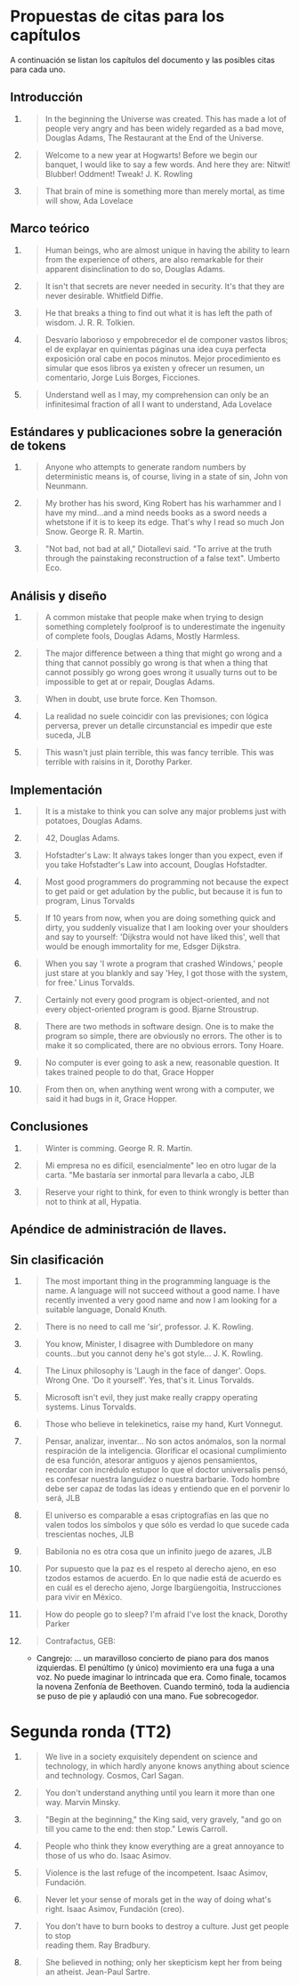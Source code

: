 # Propuestas de citas para los capítulos #
A continuación se listan los capítulos del documento y las posibles
citas para cada uno.

## Introducción
1. >In the beginning the Universe was created. This has made a lot of people
    very angry and has been widely regarded as a bad move, Douglas Adams,
    The Restaurant at the End of the Universe.
2. >Welcome to a new year at Hogwarts! Before we begin our banquet, I would
    like to say a few words. And here they are:
    Nitwit! Blubber! Oddment! Tweak! J. K. Rowling
3. >That brain of mine is something more than merely mortal, as time will show,
    Ada Lovelace

## Marco teórico
1. >Human beings, who are almost unique in having the ability to learn from the
    experience of others, are also remarkable for their apparent disinclination
    to do so, Douglas Adams.
2. >It isn't that secrets are never needed in security. It's that they are
    never desirable. Whitfield Diffie.
3. >He that breaks a thing to find out what it is has left the path of wisdom.
    J. R. R. Tolkien.
4. >Desvarío laborioso y empobrecedor el de componer vastos libros; el de
    explayar en quinientas páginas una idea cuya perfecta exposición oral cabe
    en pocos minutos. Mejor procedimiento es simular que esos libros ya existen
    y ofrecer un resumen, un comentario, Jorge Luis Borges, Ficciones.
5. >Understand well as I may, my comprehension can only be an infinitesimal
    fraction of all I want to understand, Ada Lovelace

## Estándares y publicaciones sobre la generación de tokens
1. >Anyone who attempts to generate random numbers by deterministic means is, of
    course, living in a state of sin, John von Neunmann.
2. >My brother has his sword, King Robert has his warhammer and I have my
    mind...and a mind needs books as a sword needs a whetstone if it is to keep
    its edge. That's why I read so much Jon Snow. George R. R. Martin.
3. >"Not bad, not bad at all," Diotallevi said. "To arrive at the truth through
    the painstaking reconstruction of a false text". Umberto Eco.

## Análisis y diseño
1. >A common mistake that people make when trying to design something completely
    foolproof is to underestimate the ingenuity of complete fools,
    Douglas Adams, Mostly Harmless.
2. >The major difference between a thing that might go wrong and a thing that
    cannot possibly go wrong is that when a thing that cannot possibly go wrong
    goes wrong it usually turns out to be impossible to get at or repair,
    Douglas Adams.
3. >When in doubt, use brute force. Ken Thomson.
4. >La realidad no suele coincidir con las previsiones; con lógica perversa,
    prever un detalle circunstancial es impedir que este suceda, JLB
5. >This wasn't just plain terrible, this was fancy terrible. This was terrible
    with raisins in it, Dorothy Parker.

## Implementación
1. >It is a mistake to think you can solve any major problems just with
    potatoes, Douglas Adams.
2. >42, Douglas Adams.
3. >Hofstadter's Law: It always takes longer than you expect, even if you take
    Hofstadter's Law into account, Douglas Hofstadter.
4. >Most good programmers do programming not because the expect to get paid or
    get adulation by the public, but because it is fun to program,
    Linus Torvalds
5. >If 10 years from now, when you are doing something quick and dirty, you
    suddenly visualize that I am looking over your shoulders and say to
    yourself: 'Dijkstra would not have liked this', well that would be enough
    immortality for me, Edsger Dijkstra.
6. >When you say 'I wrote a program that crashed Windows,' people just stare at
    you blankly and say 'Hey, I got those with the system, for free.' Linus
    Torvalds.
7. >Certainly not every good program is object-oriented, and not every
    object-oriented program is good. Bjarne Stroustrup.
8. >There are two methods in software design. One is to make the program so
    simple, there are obviously no errors. The other is to make it so
    complicated, there are no obvious errors. Tony Hoare.
9. >No computer is ever going to ask a new, reasonable question. It takes
    trained people to do that, Grace Hopper
10. >From then on, when anything went wrong with a computer, we said it had bugs
    in it, Grace Hopper.

## Conclusiones
1. >Winter is comming. George R. R. Martin.
2. >Mi empresa no es difícil, esencialmente" leo en otro lugar de la carta.
    "Me bastaría ser inmortal para llevarla a cabo, JLB
3. >Reserve your right to think, for even to think wrongly is better than not to
    think at all, Hypatia.

## Apéndice de administración de llaves.

## Sin clasificación
1. >The most important thing in the programming language is the name. A
    language will not succeed without a good name. I have recently invented a
    very good name and now I am looking for a suitable language, Donald Knuth.
2. >There is no need to call me 'sir', professor. J. K. Rowling.
3. >You know, Minister, I disagree with Dumbledore on many counts...but you
    cannot deny he's got style... J. K. Rowling.
4. >The Linux philosophy is 'Laugh in the face of danger'. Oops. Wrong One. 'Do
    it yourself'. Yes, that's it. Linus Torvalds.
5. >Microsoft isn't evil, they just make really crappy operating systems.
    Linus Torvalds.
6. >Those who believe in telekinetics, raise my hand, Kurt Vonnegut.
7. >Pensar, analizar, inventar... No son actos anómalos, son la normal
    respiración de la inteligencia. Glorificar el ocasional cumplimiento de esa
    función, atesorar antiguos y ajenos pensamientos, recordar con incrédulo
    estupor lo que el doctor universalis pensó, es confesar nuestra languidez o
    nuestra barbarie. Todo hombre debe ser capaz de todas las ideas y entiendo
    que en el porvenir lo será, JLB
8. >El universo es comparable a esas criptografías en las que no valen todos los
    símbolos y que sólo es verdad lo que sucede cada trescientas noches, JLB
9. >Babilonia no es otra cosa que un infinito juego de azares, JLB
10. >Por supuesto que la paz es el respeto al derecho ajeno, en eso tzodos
     estamos de acuerdo. En lo que nadie está de acuerdo es en cuál es el
     derecho ajeno, Jorge Ibargüengoitia, Instrucciones para vivir en México.
11. >How do people go to sleep? I'm afraid I've lost the knack, Dorothy Parker
12. >Contrafactus, GEB:
      * Cangrejo: ... un maravilloso concierto de piano para dos manos
        izquierdas. El penúltimo (y único) movimiento era una fuga a una voz.
        No puede imaginar lo intrincada que era. Como finale, tocamos la novena
        Zenfonía de Beethoven. Cuando terminó, toda la audiencia se puso de pie
        y aplaudió con una mano. Fue sobrecogedor.

# Segunda ronda (TT2)

1. >We live in a society exquisitely dependent on science and technology, in
    which hardly anyone knows anything about science and technology. Cosmos,
    Carl Sagan.
2. >You don't understand anything until you learn it more than one way. Marvin
    Minsky.
3. >"Begin at the beginning," the King said, very gravely, "and go on till you
    came to the end: then stop."
    Lewis Carroll.
4. >People who think they know everything are a great annoyance to those
    of us who do. Isaac Asimov.
5. >Violence is the last refuge of the incompetent. Isaac Asimov, Fundación.
6. >Never let your sense of morals get in the way of doing what's right.
    Isaac Asimov, Fundación (creo).
7. >You don't have to burn books to destroy a culture. Just get people to stop  
    reading them. Ray Bradbury.
8. >She believed in nothing; only her skepticism kept her from being
    an atheist. Jean-Paul Sartre.
